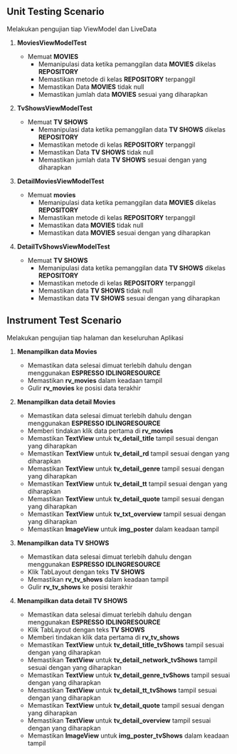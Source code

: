 ## Unit Testing Scenario
Melakukan pengujian tiap ViewModel dan LiveData

1. **MoviesViewModelTest**
    - Memuat **MOVIES**
        - Memanipulasi data ketika pemanggilan data **MOVIES** dikelas **REPOSITORY**
        - Memastikan metode di kelas **REPOSITORY** terpanggil
        - Memastikan Data **MOVIES** tidak null
        - Memastikan jumlah data **MOVIES** sesuai yang diharapkan


2. **TvShowsViewModelTest**
    - Memuat **TV SHOWS**
        - Memanipulasi data ketika pemanggilan data **TV SHOWS** dikelas **REPOSITORY**
        - Memastikan metode di kelas **REPOSITORY** terpanggil
        - Memastikan Data **TV SHOWS** tidak null
        - Memastikan jumlah data **TV SHOWS** sesuai dengan yang diharapkan 


3. **DetailMoviesViewModelTest**
    - Memuat **movies**
        - Memanipulasi data ketika pemanggilan data **MOVIES** dikelas **REPOSITORY**
        - Memastikan metode di kelas **REPOSITORY** terpanggil
        - Memastikan data **MOVIES** tidak null
        - Memastikan data **MOVIES** sesuai dengan yang diharapkan


4. **DetailTvShowsViewModelTest**
    - Memuat **TV SHOWS**
        - Memanipulasi data ketika pemanggilan data **TV SHOWS** dikelas **REPOSITORY**
        - Memastikan metode di kelas **REPOSITORY** terpanggil
        - Memastikan data **TV SHOWS** tidak null
        - Memastikan data **TV SHOWS** sesuai dengan yang diharapkan


## Instrument Test Scenario
Melakukan pengujian tiap halaman dan keseluruhan Aplikasi

1. **Menampilkan data Movies**
    - Memastikan data selesai dimuat terlebih dahulu dengan menggunakan **ESPRESSO IDLINGRESOURCE**
    - Memastikan **rv_movies** dalam keadaan tampil
    - Gulir **rv_movies** ke posisi data terakhir


2. **Menampilkan data detail Movies**
    - Memastikan data selesai dimuat terlebih dahulu dengan menggunakan **ESPRESSO IDLINGRESOURCE**
    - Memberi tindakan klik data pertama di **rv_movies**
    - Memastikan **TextView** untuk **tv_detail_title** tampil sesuai dengan yang diharapkan
    - Memastikan **TextView** untuk **tv_detail_rd** tampil sesuai dengan yang diharapkan
    - Memastikan **TextView** untuk **tv_detail_genre** tampil sesuai dengan yang diharapkan
    - Memastikan **TextView** untuk **tv_detail_tt** tampil sesuai dengan yang diharapkan
    - Memastikan **TextView** untuk **tv_detail_quote** tampil sesuai dengan yang diharapkan
    - Memastikan **TextView** untuk **tv_txt_overview** tampil sesuai dengan yang diharapkan
    - Memastikan **ImageView** untuk **img_poster** dalam keadaan tampil
    

3. **Menampilkan data TV SHOWS**
    - Memastikan data selesai dimuat terlebih dahulu dengan menggunakan **ESPRESSO IDLINGRESOURCE**
    - Klik TabLayout dengan teks **TV SHOWS**
    - Memastikan **rv_tv_shows** dalam keadaan tampil
    - Gulir **rv_tv_shows** ke posisi terakhir
    

4. **Menampilkan data detail TV SHOWS**
    - Memastikan data selesai dimuat terlebih dahulu dengan menggunakan **ESPRESSO IDLINGRESOURCE**
    - Klik TabLayout dengan teks **TV SHOWS**
    - Memberi tindakan klik data pertama di **rv_tv_shows**
    - Memastikan **TextView** untuk **tv_detail_title_tvShows** tampil sesuai dengan yang diharapkan
    - Memastikan **TextView** untuk **tv_detail_network_tvShows** tampil sesuai dengan yang diharapkan 
    - Memastikan **TextView** untuk **tv_detail_genre_tvShows** tampil sesuai dengan yang diharapkan
    - Memastikan **TextView** untuk **tv_detail_tt_tvShows** tampil sesuai dengan yang diharapkan
    - Memastikan **TextView** untuk **tv_detail_quote** tampil sesuai dengan yang diharapkan
    - Memastikan **TextView** untuk **tv_detail_overview** tampil sesuai dengan yang diharapkan
    - Memastikan **ImageView** untuk **img_poster_tvShows** dalam keadaan tampil           
        